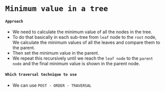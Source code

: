 # `Minimum value in a tree`

#### `Approach`
* We need to calculate the minimum value of all the nodes in the tree.
* To do that basically in each sub-tree from `leaf` node to the `root` node, We calculate the minimum values of all the leaves and compare them to the parent.
* Then set the minimum value in the parent.
* We repeat this recursively until we reach the `leaf node` to the `parent node` and the final minimum value is shown in the parent node.

#### `Which traversal technique to use`
* We can use `POST - ORDER - TRAVERSAL`
